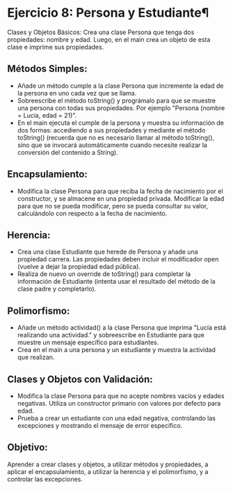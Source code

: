 # Ejercicio 8: Persona y Estudiante¶
Clases y Objetos Básicos:
Crea una clase Persona que tenga dos propiedades: nombre y edad. Luego, en el main crea un objeto de esta clase e imprime sus propiedades.

## Métodos Simples:

- Añade un método cumple a la clase Persona que incremente la edad de la persona en uno cada vez que se llama.
- Sobreescribe el método toString() y prográmalo para que se muestre una persona con todas sus propiedades. Por ejemplo "Persona (nombre = Lucía, edad = 21)".
- En el main ejecuta el cumple de la persona y muestra su información de dos formas: accediendo a sus propiedades y mediante el método toString() (recuerda que no es necesario llamar al método toString(), sino que se invocará automáticamente cuando necesite realizar la conversión del contenido a String).

## Encapsulamiento:

- Modifica la clase Persona para que reciba la fecha de nacimiento por el constructor, y se almacene en una propiedad privada. Modificar la edad para que no se pueda modificar, pero se pueda consultar su valor, calculándolo con respecto a la fecha de nacimiento.

## Herencia:

- Crea una clase Estudiante que herede de Persona y añade una propiedad carrera. Las propiedades deben incluir el modificador open (vuelve a dejar la propiedad edad pública).
- Realiza de nuevo un override de toString() para completar la información de Estudiante (intenta usar el resultado del método de la clase padre y completarlo).

## Polimorfismo:

- Añade un método actividad() a la clase Persona que imprima "Lucía está realizando una actividad." y sobreescribe en Estudiante para que muestre un mensaje específico para estudiantes.
- Crea en el main a una persona y un estudiante y muestra la actividad que realizan.

## Clases y Objetos con Validación:

- Modifica la clase Persona para que no acepte nombres vacíos y edades negativas. Utiliza un constructor primario con valores por defecto para edad.
- Prueba a crear un estudiante con una edad negativa, controlando las excepciones y mostrando el mensaje de error específico.

## Objetivo:
Aprender a crear clases y objetos, a utilizar métodos y propiedades, a aplicar el encapsulamiento, a utilizar la herencia y el polimorfismo, y a controlar las excepciones.
